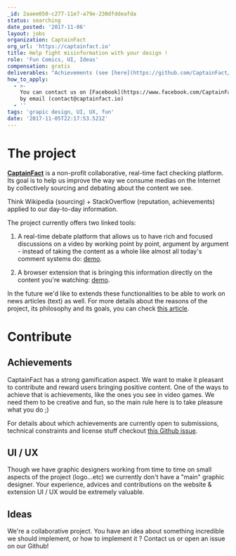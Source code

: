 ```yaml
---
_id: 2aaee050-c277-11e7-a79e-230dfddeafda
status: searching
date_posted: '2017-11-06'
layout: jobs
organization: CaptainFact
org_url: 'https://captainfact.io'
title: Help fight misinformation with your design !
role: 'Fun Comics, UI, Ideas'
compensation: gratis
deliverables: "Achievements (see [here](https://github.com/CaptainFact/captain-fact-frontend/issues/6) for a full, up-to-date list):\r\n\r\n* `\U0001F389 Welcome` You successfully joined the community, welcome !\r\n* `\U0001F916 Not a Robot` Confirm your email\r\n* `\U0001F3B8 Help !` You read a help page for the first time\r\n* `\U0001F6E1️ Bulletproof` Install the browser extension\r\n* `\U0001F489 Social Addict` Connect or link your account with third party (Facebook)"
how_to_apply:
  - >-
    You can contact us on [Facebook](https://www.facebook.com/CaptainFact.io) or
    by email (contact@captainfact.io)
  - ''
tags: 'grapic design, UI, UX, fun'
date: '2017-11-05T22:17:53.521Z'
---
```

# The project

**[CaptainFact](https://captainfact.io)** is a non-profit collaborative, real-time fact checking platform. Its goal is to help us improve the way we consume medias on the Internet by collectively sourcing and debating about the content we see. 

Think Wikipedia (sourcing) + StackOverflow (reputation, achievements) applied to our day-to-day information.

The project currently offers two linked tools:

1. A real-time debate platform that allows us to have rich and focused discussions on a video by working point by point, argument by argument - instead of taking the content as a whole like almost all today's comment systems do: [demo](https://www.youtube.com/watch?v=IJrmHU13lWY).

2. A browser extension that is bringing this information directly on the content you're watching: [demo](https://www.youtube.com/watch?v=LsRkg2hRTiI).

In the future we'd like to extends these functionalities to be able to work on news articles (text) as well. For more details about the reasons of the project, its philosophy and its goals, you can check [this article](https://medium.com/@Betree83/the-urge-for-a-collaborative-citizen-fact-checking-platform-a0ce035bc608).


# Contribute

## Achievements

CaptainFact has a strong gamification aspect. We want to make it pleasant to contribute and reward users bringing positive content. One of the ways to achieve that is achievements, like the ones you see in video games. We need them to be creative and fun, so the main rule here is to take pleasure what you do ;)

For details about which achievements are currently open to submissions, technical constraints and license stuff checkout [this Github issue](https://github.com/CaptainFact/captain-fact-frontend/issues/6).

## UI / UX

Though we have graphic designers working from time to time on small aspects of the project (logo...etc) we currently don't have a "main" graphic designer. Your experience, advices and contributions on the website & extension UI / UX would be extremely valuable.


## Ideas

We're a collaborative project. You have an idea about something incredible we should implement, or how to implement it ? Contact us or open an issue on our Github!
